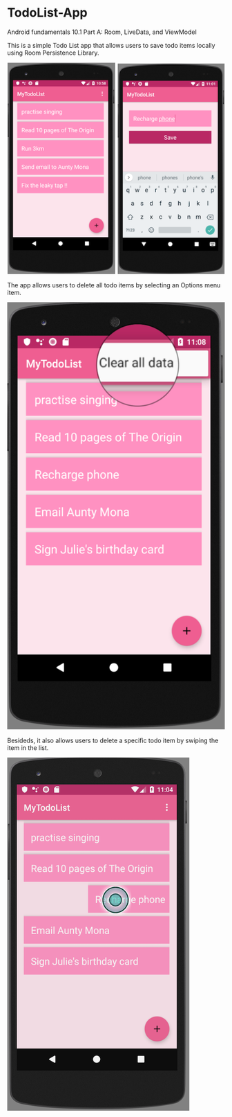 # TodoList-App
Android fundamentals 10.1 Part A: Room, LiveData, and ViewModel

This is a simple Todo List app that allows users to save todo items locally using Room Persistence Library.
<p><img src="https://github.com/Elenaires/TodoList-App/blob/master/images/AddItem.png"/></p>

The app allows users to delete all todo items by selecting an Options menu item.
<p><img src="https://github.com/Elenaires/TodoList-App/blob/master/images/DeleteAll.png"/></p>

Besideds, it also allows users to delete a specific todo item by swiping the item in the list.
<p><img src="https://github.com/Elenaires/TodoList-App/blob/master/images/DeleteSingle.png"/></p>

